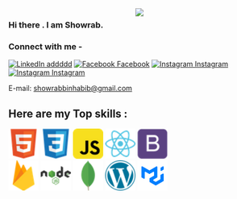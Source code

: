 <img width="50%" align="right" src="https://user-images.githubusercontent.com/37551474/113611467-3a567d80-9657-11eb-862b-b07b4f105c6f.gif"/>

### Hi there . I am Showrab.
 

###  Connect with me - 


[![LinkedIn addddd](https://img.shields.io/badge/%20-Connect-black?color=success&labelColor=212121&logo=linkedin&logoColor=ffffff)](https://www.linkedin.com/in/showrab-bin-habib-1063521b3/) 
[![Facebook Facebook](https://img.shields.io/badge/%20-Connect-black?color=success&labelColor=212121&logo=facebook&logoColor=ffffff)](https://www.facebook.com/showrab.habib/) 
[![Instagram Instagram](https://img.shields.io/badge/%20-Follow-black?color=success&labelColor=212121&logo=instagram&logoColor=ffffff)](https://www.instagram.com/Showrab_09/?fbclid=IwAR151ZuGp9g_P7ByF-z5mu-Ab34qi3e_HTINNJMRQHCQnJThtnwDkJ6wur4) 
[![Instagram Instagram](https://img.shields.io/badge/%20-Follow-black?color=success&labelColor=212121&logo=gmail&logoColor=ffffff)](mailto:showrabbinhabib@gmail.com) 


 E-mail: showrabbinhabib@gmail.com 
 
 
 ## Here are my Top skills : 

<div class="grid-container ">
<img class="image" src="images/html5.png" width="60px" height="60px" margin="3px"/>
 
<img class="image" src="images/css3.png" width="60px" height="60px"/>

<img class="image" src="images/javascript.png" width="60px" height="60px"/>

<img class="image" src="images/react.png" width="60px" height="60px"/>

<img class="image" src="images/bootstrap.png" width="60px" height="60px"/>
 <br>
<img class="image" src="images/firebase.png" width="60px" height="60px"/>

<img class="image" src="images/nodejs.png" width="60px" height="60px"/>

<img class="image" src="images/mongodb.png" width="60px" height="60px"/>

<img class="image" src="images/wordpress.png" width="60px" height="60px"/>

<img class="image" src="images/logo.png" width="60px" height="60px"/>

</div>


